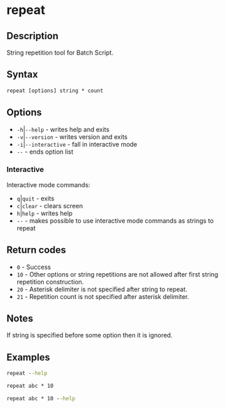 # repeat

## Description

String repetition tool for Batch Script.

## Syntax

```bat
repeat [options] string * count
```

## Options

- `-h`|`--help` - writes help and exits
- `-v`|`--version` - writes version and exits
- `-i`|`--interactive` - fall in interactive mode
- `--` - ends option list

### Interactive

Interactive mode commands:
- `q`|`quit` - exits
- `c`|`clear` - clears screen
- `h`|`help` - writes help
- `--` - makes possible to use interactive mode commands as strings to repeat

## Return codes
- `0` - Success
- `10` - Other options or string repetitions are not allowed after first string repetition construction.
- `20` - Asterisk delimiter is not specified after string to repeat.
- `21` - Repetition count is not specified after asterisk delimiter.

## Notes

If string is specified before some option then it is ignored.

## Examples
```bat
repeat --help
```
```bat
repeat abc * 10
```
```bat
repeat abc * 10 --help
```

